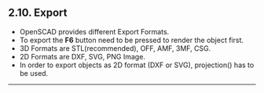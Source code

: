 ## 2.10. Export

* OpenSCAD provides different Export Formats.
* To export the **F6** button need to be pressed to render the object first.
* 3D Formats are STL(recommended), OFF, AMF, 3MF, CSG.
* 2D Formats are DXF, SVG, PNG Image.
* In order to export objects as 2D format (DXF or SVG), projection() has to be used.

---
